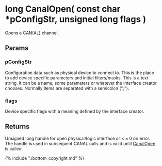 # long CanalOpen( const char *pConfigStr, unsigned long flags )

Opens a CAN(AL) channel.

## Params

###  pConfigStr
Configuration data such as physical device to connect to. This is the place to add device specific parameters and initial filters/masks. This is a text string. It can be a name, some parameters or whatever the interface creator chooses. Normally items are separated with a semicolon (";").

### flags

Device specific flags with a meaning defined by the interface creator.


## Returns

Unsigned long handle for open physical/logic interface or < = 0 on error. The handle is used in subsequent CANAL calls and is valid until [CanalOpen](canalopen,md) is called.

{% include "./bottom_copyright.md" %}